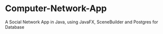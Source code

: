 # Computer-Network-App
A Social Network App in Java, using JavaFX, SceneBuilder and Postgres for Database
